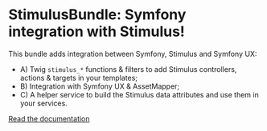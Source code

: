 # StimulusBundle: Symfony integration with Stimulus!

This bundle adds integration between Symfony, Stimulus and Symfony UX:

-   A) Twig `stimulus_*` functions & filters to add Stimulus controllers, actions & targets in your templates;
-   B) Integration with Symfony UX & AssetMapper;
-   C) A helper service to build the Stimulus data attributes and use them in your services.

[Read the documentation][1]

[1]: https://symfony.com/bundles/StimulusBundle/current/index.html

